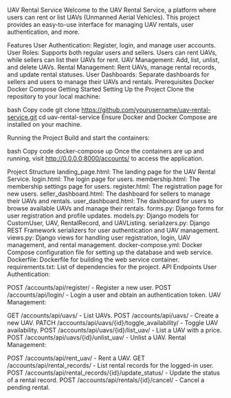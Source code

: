 UAV Rental Service
Welcome to the UAV Rental Service, a platform where users can rent or list UAVs (Unmanned Aerial Vehicles). This project provides an easy-to-use interface for managing UAV rentals, user authentication, and more.

Features
User Authentication: Register, login, and manage user accounts.
User Roles: Supports both regular users and sellers. Users can rent UAVs, while sellers can list their UAVs for rent.
UAV Management: Add, list, unlist, and delete UAVs.
Rental Management: Rent UAVs, manage rental records, and update rental statuses.
User Dashboards: Separate dashboards for sellers and users to manage their UAVs and rentals.
Prerequisites
Docker
Docker Compose
Getting Started
Setting Up the Project
Clone the repository to your local machine:

bash
Copy code
git clone https://github.com/yourusername/uav-rental-service.git
cd uav-rental-service
Ensure Docker and Docker Compose are installed on your machine.

Running the Project
Build and start the containers:

bash
Copy code
docker-compose up
Once the containers are up and running, visit http://0.0.0.0:8000/accounts/ to access the application.

Project Structure
landing_page.html: The landing page for the UAV Rental Service.
login.html: The login page for users.
membership.html: The membership settings page for users.
register.html: The registration page for new users.
seller_dashboard.html: The dashboard for sellers to manage their UAVs and rentals.
user_dashboard.html: The dashboard for users to browse available UAVs and manage their rentals.
forms.py: Django forms for user registration and profile updates.
models.py: Django models for CustomUser, UAV, RentalRecord, and UAVListing.
serializers.py: Django REST Framework serializers for user authentication and UAV management.
views.py: Django views for handling user registration, login, UAV management, and rental management.
docker-compose.yml: Docker Compose configuration file for setting up the database and web service.
Dockerfile: Dockerfile for building the web service container.
requirements.txt: List of dependencies for the project.
API Endpoints
User Authentication:

POST /accounts/api/register/ - Register a new user.
POST /accounts/api/login/ - Login a user and obtain an authentication token.
UAV Management:

GET /accounts/api/uavs/ - List UAVs.
POST /accounts/api/uavs/ - Create a new UAV.
PATCH /accounts/api/uavs/{id}/toggle_availability/ - Toggle UAV availability.
POST /accounts/api/uavs/{id}/list_uav/ - List a UAV with a price.
POST /accounts/api/uavs/{id}/unlist_uav/ - Unlist a UAV.
Rental Management:

POST /accounts/api/rent_uav/ - Rent a UAV.
GET /accounts/api/rental_records/ - List rental records for the logged-in user.
POST /accounts/api/rental_records/{id}/update_status/ - Update the status of a rental record.
POST /accounts/api/rentals/{id}/cancel/ - Cancel a pending rental.
